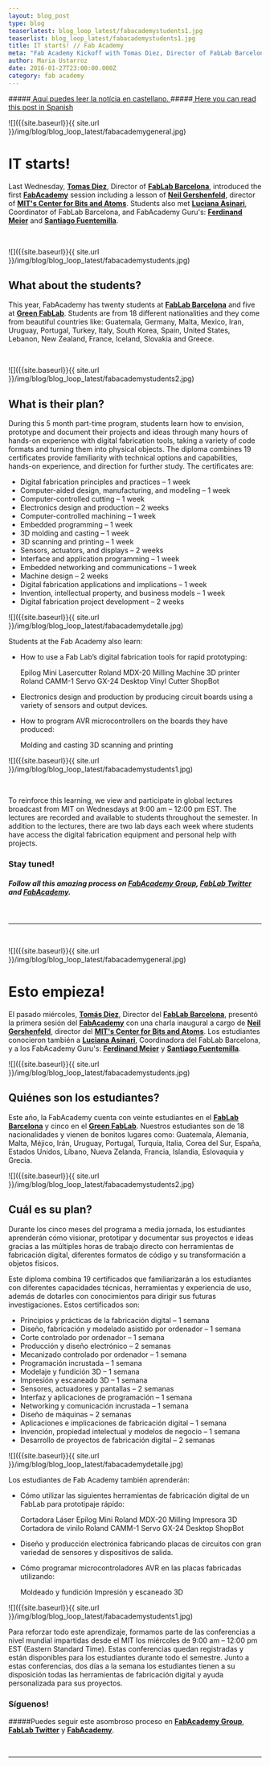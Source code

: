 ```yaml
---
layout: blog_post
type: blog
teaserlatest: blog_loop_latest/fabacademystudents1.jpg
teaserlist: blog_loop_latest/fabacademystudents1.jpg
title: IT starts! // Fab Academy 
meta: "Fab Academy Kickoff with Tomas Diez, Director of FabLab Barcelona, introducing the first lesson of Neil Gershenfeld, director of MIT's Center for Bits and Atoms."
author: Maria Ustarroz
date: 2016-01-27T23:00:00.000Z
category: fab academy
---
```


#####<a href="#spanish"> Aquí puedes leer la notícia en castellano. </a>
#####<a href="#spanish"> Here you can read this post in Spanish </a>

![]({{site.baseurl}}{{ site.url }}/img/blog/blog_loop_latest/fabacademygeneral.jpg)


# IT starts!

Last Wednesday, **[Tomas Diez](http://iaac.net/iaac/people/tomas-diez/)**, Director of **[FabLab Barcelona](http://fablabbcn.org)**, introduced the first **[FabAcademy](http://fabacademy.org/)** session including a lesson of **[Neil Gershenfeld](http://ng.cba.mit.edu/)**, director of **[MIT's Center for Bits and Atoms](http://cba.mit.edu/)**. Students also met **[Luciana Asinari](http://iaac.net/iaac/people/luciana-asinari/)**, Coordinator of FabLab Barcelona, and FabAcademy Guru's: **[Ferdinand Meier](http://iaac.net/iaac/people/ferdinand-meier/)** and **[Santiago Fuentemilla](http://iaac.net/iaac/people/santi-fuentemilla/)**.

&nbsp;

![]({{site.baseurl}}{{ site.url }}/img/blog/blog_loop_latest/fabacademystudents.jpg)

## What about the students?

This year, FabAcademy has twenty students at **[FabLab Barcelona](http://fablabbcn.org/fab_academy.html)** and five at **[Green FabLab](http://greenfablab.org/)**. Students are from 18 different nationalities and they come from beautiful countries like:  Guatemala, Germany, Malta, Mexico, Iran, Uruguay, Portugal, Turkey, Italy, South Korea, Spain, United States, Lebanon, New Zealand, France, Iceland, Slovakia and Greece.

&nbsp;

![]({{site.baseurl}}{{ site.url }}/img/blog/blog_loop_latest/fabacademystudents2.jpg)


## What is their plan?

During this 5 month part-time program, students learn how to envision, prototype and document their projects and ideas through many hours of hands-on experience with digital fabrication tools, taking a variety of code formats and turning them into physical objects. 
The diploma combines 19 certificates provide familiarity with technical options and capabilities, hands-on experience, and direction for further study. The certificates are:

- Digital fabrication principles and practices – 1 week
- Computer-aided design, manufacturing, and modeling – 1 week
- Computer-controlled cutting – 1 week
- Electronics design and production – 2 weeks
- Computer-controlled machining – 1 week
- Embedded programming – 1 week
- 3D molding and casting – 1 week
- 3D scanning and printing – 1 week
- Sensors, actuators, and displays – 2 weeks
- Interface and application programming – 1 week
- Embedded networking and communications – 1 week
- Machine design – 2 weeks
- Digital fabrication applications and implications – 1 week
- Invention, intellectual property, and business models – 1 week
- Digital fabrication project development – 2 weeks

![]({{site.baseurl}}{{ site.url }}/img/blog/blog_loop_latest/fabacademydetalle.jpg)
&nbsp;

Students at the Fab Academy also learn:

- How to use a Fab Lab’s digital fabrication tools for rapid prototyping:

    Epilog Mini Lasercutter
    Roland MDX-20 Milling Machine
    3D printer
    Roland CAMM-1 Servo GX-24 Desktop Vinyl Cutter
    ShopBot

- Electronics design and production by producing circuit boards using a variety of sensors and output devices.

- How to program AVR microcontrollers on the boards they have produced:

    Molding and casting
    3D scanning and printing


![]({{site.baseurl}}{{ site.url }}/img/blog/blog_loop_latest/fabacademystudents1.jpg)

&nbsp;

To reinforce this learning, we view and participate in global lectures broadcast from MIT on Wednesdays at 9:00 am – 12:00 pm EST. The lectures are recorded and available to students throughout the semester. In addition to the lectures, there are two lab days each week where students have access the digital fabrication equipment and personal help with projects.

### Stay tuned!

##### Follow all this amazing process on **[FabAcademy Group](https://www.facebook.com/FabLab.BCN)**, **[FabLab Twitter](https://twitter.com/fablabbcn)** and **[FabAcademy](http://fabacademy.org/)**.

&nbsp;

---

&nbsp;

<a name="spanish">
![]({{site.baseurl}}{{ site.url }}/img/blog/blog_loop_latest/fabacademygeneral.jpg)
</a>

# Esto empieza!

El pasado miércoles, **[Tomás Diez](http://iaac.net/iaac/people/tomas-diez/)**, Director del **[FabLab Barcelona](http://fablabbcn.org)**, presentó la primera sesión del **[FabAcademy](http://fabacademy.org/)** con una charla inaugural a cargo de **[Neil Gershenfeld](http://ng.cba.mit.edu/)**, director del **[MIT's Center for Bits and Atoms](http://cba.mit.edu/)**. Los estudiantes conocieron también a **[Luciana Asinari](http://iaac.net/iaac/people/luciana-asinari/)**, Coordinadora del FabLab Barcelona, y a los FabAcademy Guru's: **[Ferdinand Meier](http://iaac.net/iaac/people/ferdinand-meier/)** y **[Santiago Fuentemilla](http://iaac.net/iaac/people/santi-fuentemilla/)**.

![]({{site.baseurl}}{{ site.url }}/img/blog/blog_loop_latest/fabacademystudents.jpg)

## Quiénes son los estudiantes?

Este año, la FabAcademy cuenta con veinte estudiantes en el **[FabLab Barcelona](http://fablabbcn.org/fab_academy.html)** y cinco en el **[Green FabLab](http://greenfablab.org/)**. Nuestros estudiantes son de 18 nacionalidades y vienen de bonitos lugares como: Guatemala, Alemania, Malta, Méjico, Irán, Uruguay, Portugal, Turquía, Italia, Corea del Sur, España, Estados Unidos, Líbano, Nueva Zelanda, Francia, Islandia, Eslovaquia y Grecia.


![]({{site.baseurl}}{{ site.url }}/img/blog/blog_loop_latest/fabacademystudents2.jpg)


## Cuál es su plan?

Durante los cinco meses del programa a media jornada, los estudiantes aprenderán cómo visionar, prototipar y documentar sus proyectos e ideas gracias a las múltiples horas de trabajo directo con herramientas de fabricación digital, diferentes formatos de código y su transformación a objetos físicos.

Este diploma combina 19 certificados que familiarizarán a los estudiantes con diferentes capacidades técnicas, herramientas y experiencia de uso, además de dotarles con conocimientos para dirigir sus futuras investigaciones. Estos certificados son:

- Principios y prácticas de la fabricación digital – 1 semana
- Diseño, fabricación y modelado asistido por ordenador – 1 semana
- Corte controlado por ordenador – 1 semana
- Producción y diseño electrónico – 2 semanas
- Mecanizado controlado por ordenador – 1 semana
- Programación incrustada – 1 semana
- Modelaje y fundición 3D – 1 semana
- Impresión y escaneado 3D – 1 semana
- Sensores, actuadores y pantallas – 2 semanas
- Interfaz y aplicaciones de programación – 1 semana
- Networking y comunicación incrustada – 1 semana
- Diseño de máquinas – 2 semanas
- Aplicaciones e implicaciones de fabricación digital – 1 semana
- Invención, propiedad intelectual y modelos de negocio – 1 semana
- Desarrollo de proyectos de fabricación digital – 2 semanas



![]({{site.baseurl}}{{ site.url }}/img/blog/blog_loop_latest/fabacademydetalle.jpg)


Los estudiantes de Fab Academy también aprenderán:

- Cómo utilizar las siguientes herramientas de fabricación digital de un FabLab para prototipaje rápido:

    Cortadora Láser Epilog Mini
    Roland MDX-20 Milling 
    Impresora 3D 
    Cortadora de vinilo Roland CAMM-1 Servo GX-24 Desktop 
    ShopBot

- Diseño y producción electrónica fabricando placas de circuitos con gran variedad de sensores y dispositivos de salida.

- Cómo programar microcontroladores AVR en las placas fabricadas utilizando:

    Moldeado y fundición
    Impresión y escaneado 3D


![]({{site.baseurl}}{{ site.url }}/img/blog/blog_loop_latest/fabacademystudents1.jpg)

Para reforzar todo este aprendizaje, formamos parte de las conferencias a nivel mundial impartidas desde el MIT los miércoles de 9:00 am – 12:00 pm EST (Eastern Standard Time). Estas conferencias quedan registradas y están disponibles para los estudiantes durante todo el semestre. Junto a estas conferencias, dos días a la semana los estudiantes tienen a su disposición todas las herramientas de fabricación digital y ayuda personalizada para sus proyectos.


### Síguenos!

#####Puedes seguir este asombroso proceso en **[FabAcademy Group](https://www.facebook.com/FabLab.BCN)**, **[FabLab Twitter](https://twitter.com/fablabbcn)** y **[FabAcademy](http://fabacademy.org/)**.

&nbsp;


---


